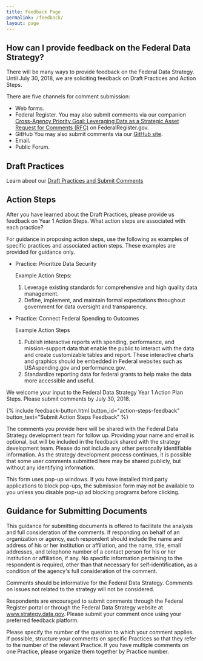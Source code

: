 ```yaml
---
title: Feedback Page
permalink: /feedback/
layout: page
---
```


## How can I provide feedback on the Federal Data Strategy?

There will be many ways to provide feedback on the Federal Data Strategy. Until July 30, 2018, we are soliciting feedback on Draft Practices and Action Steps. 

There are five channels for comment submission:
* Web forms. 
* Federal Register. You may also submit comments via our companion [Cross-Agency Priority Goal: Leveraging Data as a Strategic Asset Request for Comments (RFC)](https://www.federalregister.gov/documents/2018/06/27/2018-13768/cross-agency-priority-goal-leveraging-data-as-strategic-asset) on FederalRegister.gov.
* GitHub You may also submit comments via our [GitHub site](https://github.com/GSA/data-strategy/issues).
* Email.
* Public Forum. 

## Draft Practices
Learn about our [Draft Practices and Submit Comments](/practices)

## Action Steps
After you have learned about the Draft Practices, please provide us feedback on Year 1 Action Steps. What action steps are associated with each practice? 

For guidance in proposing action steps, use the following as examples of specific practices and associated action steps.  These examples are provided for guidance only.

* Practice:  Prioritize Data Security
    
    Example Action Steps:  
    1. Leverage existing standards for comprehensive and high quality data management.
    2. Define, implement, and maintain formal expectations throughout government for data oversight and transparency.
* Practice:  Connect Federal Spending to Outcomes
    
    Example Action Steps 
    1. Publish interactive reports with spending, performance, and mission-support data that enable the public to interact with the data and create customizable tables and report.  These interactive charts and graphics should be embedded in Federal websites such as USAspending.gov and performance.gov.
    2. Standardize reporting data for federal grants to help make the data more accessible and useful.

We welcome your input to the Federal Data Strategy Year 1 Action Plan Steps.
Please submit comments by July 30, 2018.    

{% include feedback-button.html button_id="action-steps-feedback" button_text="Submit Action Steps Feedback" %}

The comments you provide here will be shared with the Federal Data Strategy development team for follow up. Providing your name and email is optional, but will be included in the feedback shared with the strategy development team. Please do not include any other personally identifiable information. As the strategy development process continues, it is possible that some user comments submitted here may be shared publicly, but without any identifying information.   

This form uses pop-up windows. If you have installed third party applications to block pop-ups, the submission form may not be available to you unless you disable pop-up ad blocking programs before clicking.

## Guidance for Submitting Documents

This guidance for submitting documents is offered to facilitate the analysis and full consideration of the comments.  If responding on behalf of an organization or agency, each respondent should include the name and address of his or her institution or affiliation, and the name, title, email addresses, and telephone number of a contact person for his or her institution or affiliation, if any. No specific information pertaining to the respondent is required, other than that necessary for self-identification, as a condition of the agency's full consideration of the comment.  

Comments should be informative for the Federal Data Strategy. Comments on issues not related to the strategy will not be considered. 

Respondents are encouraged to submit comments through the Federal Register portal or through the Federal Data Strategy website at www.strategy.data.gov. Please submit your comment once using your preferred feedback platform.  

Please specify the number of the question to which your comment applies.  If possible, structure your comments on specific Practices so that they refer to the number of the relevant Practice.  If you have multiple comments on one Practice, please organize them together by Practice number.

